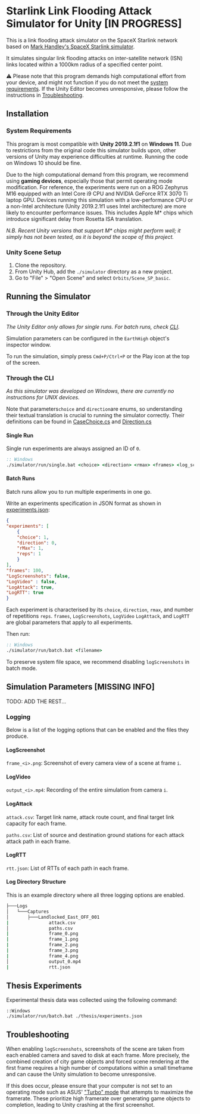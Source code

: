 # Starlink Link Flooding Attack Simulator for Unity [IN PROGRESS]
This is a link flooding attack simulator on the SpaceX Starlink network based on [Mark Handley's SpaceX Starlink simulator](https://github.com/mhandley/Starlink0031).

It simulates singular link flooding attacks on inter-satellite network (ISN) links located within a 1000km radius of a specified center point.

⚠️ Please note that this program demands high computational effort from your device, and might not function if you do not meet the [system requirements](#system-requirements). 
If the Unity Editor becomes unresponsive, please follow the instructions in [Troubleshooting](#troubleshooting).

## Installation

### System Requirements
This program is most compatible with **Unity 2019.2.1f1** on **Windows 11**.
Due to restrictions from the original code this simulator builds upon, other versions of Unity may experience difficulties at runtime.
Running the code on Windows 10 should be fine.

Due to the high computational demand from this program, we recommend using **gaming devices**, especially those that permit operating mode modification.
For reference, the experiments were run on a ROG Zephyrus M16 equipped with an Intel Core i9 CPU and NVIDIA GeForce RTX 3070 Ti laptop GPU.
Devices running this simulation with a low-performance CPU or a non-Intel architecture (Unity 2019.2.1f1 uses Intel architecture) are more likely to encounter performance issues. 
This includes Apple M* chips which introduce significant delay from Rosetta ISA translation.

_N.B. Recent Unity versions that support M* chips might perform well;
    it simply has not been tested, as it is beyond the scope of this project._


### Unity Scene Setup
1. Clone the repository.
2. From Unity Hub, add the `./simulator` directory as a new project.
3. Go to "File" > "Open Scene" and select `Orbits/Scene_SP_basic`.

## Running the Simulator

### Through the Unity Editor
_The Unity Editor only allows for single runs. For batch runs, check [CLI](###cli)._

Simulation parameters can be configured in the `EarthHigh` object's inspector window.

To run the simulation, simply press `Cmd+P/Ctrl+P` or the Play icon at the top of the screen.

### Through the CLI
_As this simulator was developed on Windows, there are currently no instructions for UNIX devices._

Note that parameters`choice` and `direction`are enums, so understanding their textual translation is crucial to running the simulator correctly. 
Their definitions can be found in [CaseChoice.cs](https://github.com/Foalfloater66/starlink-fyp/blob/main/Assets/Attack/Cases/CaseChoice.cs) and [Direction.cs](https://github.com/Foalfloater66/starlink-fyp/blob/main/Assets/Attack/Cases/Direction.cs)

#### Single Run
Single run experiments are always assigned an ID of `0`.
```bat
:: Windows
./simulator/run/single.bat <choice> <direction> <rmax> <frames> <log_screenshots> <log_video> <log_attack> <log_rtt> <log_hops>
```

#### Batch Runs
Batch runs allow you to run multiple experiments in one go.

Write an experiments specification in JSON format as shown in [experiments.json](https://github.com/Foalfloater66/starlink-fyp/blob/main/experiments.json):
```json
{
"experiments": [
    {
    "choice": 1,
    "direction": 0,
    "rMax": 1,
    "reps": 1
    }
],
"frames": 100,
"LogScreenshots": false,
"LogVideo" : false,
"LogAttack": true,
"LogRTT": true
}
```
Each experiment is characterised by its `choice`, `direction`, `rmax`, and number of repetitions `reps`. 
`frames`, `LogScreenshots`, `LogVideo` `LogAttack`, and `LogRTT` are global parameters that apply to all experiments.


Then run:
```bat
:: Windows
./simulator/run/batch.bat <filename>
```
To preserve system file space, we recommend disabling `logScreenshots` in batch mode.

## Simulation Parameters [MISSING INFO]

TODO: ADD THE REST...
### Logging
Below is a list of the logging options that can be enabled and the files they produce.

#### LogScreenshot
`frame_<i>.png`: Screenshot of every camera view of a scene at frame `i`.

#### LogVideo
`output_<i>.mp4`: Recording of the entire simulation from camera `i`.

#### LogAttack
`attack.csv`: Target link name, attack route count, and final target link capacity for each frame.

`paths.csv`: List of source and destination ground stations for each attack attack path in each frame.

#### LogRTT
`rtt.json`: List of RTTs of each path in each frame.

#### Log Directory Structure
This is an example directory where all three logging options are enabled.
```bash
├───Logs
│   └───Captures
│       ├───Landlocked_East_OFF_001
|               attack.csv      
│               paths.csv      
|               frame_0.png
|               frame_1.png     
|               frame_2.png
|               frame_3.png
|               frame_4.png
│               output_0.mp4
|               rtt.json
```

## Thesis Experiments
Experimental thesis data was collected using the following command:
```batch
::Windows
./simulator/run/batch.bat ./thesis/experiments.json
```

## Troubleshooting
When enabling `logScreenshots`, screenshots of the scene are taken from each enabled camera and saved to disk at each frame. 
More precisely, the combined creation of city game objects and forced scene rendering at the first frame requires a high number of computations within a small timeframe and can cause the Unity simulation to become unresponsive.

If this does occur, please ensure that your computer is not set to an operating mode such as ASUS' ["Turbo" mode](https://rog.asus.com/articles/guides/armoury-crate-performance-modes-explained-silent-vs-performance-vs-turbo-vs-windows/) that attempts to maximize the framerate.
These prioritize high framerate over generating game objects to completion, leading to Unity crashing at the first screenshot.
